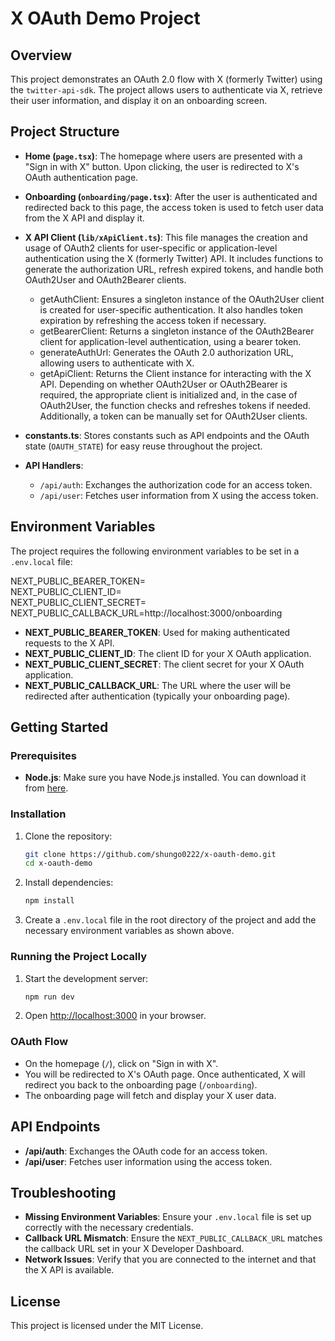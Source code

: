 # X OAuth Demo Project

## Overview

This project demonstrates an OAuth 2.0 flow with X (formerly Twitter) using the `twitter-api-sdk`. The project allows users to authenticate via X, retrieve their user information, and display it on an onboarding screen.

## Project Structure

- **Home (`page.tsx`)**: 
  The homepage where users are presented with a "Sign in with X" button. Upon clicking, the user is redirected to X's OAuth authentication page.

- **Onboarding (`onboarding/page.tsx`)**: 
  After the user is authenticated and redirected back to this page, the access token is used to fetch user data from the X API and display it.

- **X API Client (`lib/xApiClient.ts`)**: 
  This file manages the creation and usage of OAuth2 clients for user-specific or application-level authentication using the X (formerly Twitter) API. It includes functions to generate the authorization URL, refresh expired tokens, and handle both OAuth2User and OAuth2Bearer clients.  
  - getAuthClient: Ensures a singleton instance of the OAuth2User client is created for user-specific authentication. It also handles token expiration by refreshing the access token if necessary.  
  - getBearerClient: Returns a singleton instance of the OAuth2Bearer client for application-level authentication, using a bearer token.
  - generateAuthUrl: Generates the OAuth 2.0 authorization URL, allowing users to authenticate with X.  
  - getApiClient: Returns the Client instance for interacting with the X API. Depending on whether OAuth2User or OAuth2Bearer is required, the appropriate client is initialized and, in the case of OAuth2User, the function checks and refreshes tokens if needed. Additionally, a token can be manually set for OAuth2User clients.  

- **constants.ts**: 
  Stores constants such as API endpoints and the OAuth state (`OAUTH_STATE`) for easy reuse throughout the project.

- **API Handlers**: 
  - `/api/auth`: Exchanges the authorization code for an access token.
  - `/api/user`: Fetches user information from X using the access token.

## Environment Variables

The project requires the following environment variables to be set in a `.env.local` file:

NEXT_PUBLIC_BEARER_TOKEN=  
NEXT_PUBLIC_CLIENT_ID=  
NEXT_PUBLIC_CLIENT_SECRET=  
NEXT_PUBLIC_CALLBACK_URL=http://localhost:3000/onboarding  

- **NEXT_PUBLIC_BEARER_TOKEN**: Used for making authenticated requests to the X API.
- **NEXT_PUBLIC_CLIENT_ID**: The client ID for your X OAuth application.
- **NEXT_PUBLIC_CLIENT_SECRET**: The client secret for your X OAuth application.
- **NEXT_PUBLIC_CALLBACK_URL**: The URL where the user will be redirected after authentication (typically your onboarding page).

## Getting Started

### Prerequisites

- **Node.js**: Make sure you have Node.js installed. You can download it from [here](https://nodejs.org/).

### Installation

1. Clone the repository:

   ```bash
   git clone https://github.com/shungo0222/x-oauth-demo.git
   cd x-oauth-demo
   ```

2. Install dependencies:

   ```bash
   npm install
   ```

3. Create a `.env.local` file in the root directory of the project and add the necessary environment variables as shown above.

### Running the Project Locally

1. Start the development server:

   ```bash
   npm run dev
   ```

2. Open [http://localhost:3000](http://localhost:3000) in your browser.

### OAuth Flow

- On the homepage (`/`), click on "Sign in with X". 
- You will be redirected to X's OAuth page. Once authenticated, X will redirect you back to the onboarding page (`/onboarding`).
- The onboarding page will fetch and display your X user data.

## API Endpoints

- **/api/auth**: Exchanges the OAuth code for an access token.
- **/api/user**: Fetches user information using the access token.

## Troubleshooting

- **Missing Environment Variables**: Ensure your `.env.local` file is set up correctly with the necessary credentials.
- **Callback URL Mismatch**: Ensure the `NEXT_PUBLIC_CALLBACK_URL` matches the callback URL set in your X Developer Dashboard.
- **Network Issues**: Verify that you are connected to the internet and that the X API is available.

## License

This project is licensed under the MIT License.
